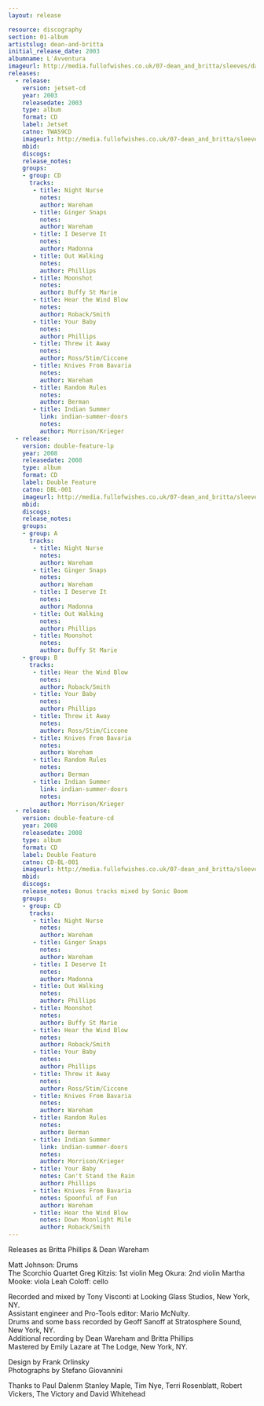 ```yaml
---
layout: release

resource: discography
section: 01-album
artistslug: dean-and-britta
initial_release_date: 2003
albumname: L'Avventura
imageurl: http://media.fullofwishes.co.uk/07-dean_and_britta/sleeves/dab_lavventura.jpg
releases:
  - release: 
    version: jetset-cd
    year: 2003
    releasedate: 2003
    type: album
    format: CD
    label: Jetset
    catno: TWA59CD
    imageurl: http://media.fullofwishes.co.uk/07-dean_and_britta/sleeves/dab_lavventura.jpg
    mbid: 
    discogs: 
    release_notes:
    groups:
    - group: CD
      tracks:
       - title: Night Nurse
         notes: 
         author: Wareham
       - title: Ginger Snaps
         notes: 
         author: Wareham
       - title: I Deserve It
         notes: 
         author: Madonna
       - title: Out Walking
         notes: 
         author: Phillips
       - title: Moonshot
         notes: 
         author: Buffy St Marie
       - title: Hear the Wind Blow
         notes: 
         author: Roback/Smith
       - title: Your Baby
         notes: 
         author: Phillips
       - title: Threw it Away
         notes: 
         author: Ross/Stim/Ciccone
       - title: Knives From Bavaria
         notes: 
         author: Wareham
       - title: Random Rules
         notes: 
         author: Berman
       - title: Indian Summer
         link: indian-summer-doors
         notes: 
         author: Morrison/Krieger
  - release: 
    version: double-feature-lp
    year: 2008
    releasedate: 2008
    type: album
    format: CD
    label: Double Feature
    catno: DBL-001
    imageurl: http://media.fullofwishes.co.uk/07-dean_and_britta/sleeves/dab_lavventura.jpg
    mbid: 
    discogs: 
    release_notes:
    groups:
    - group: A
      tracks:
       - title: Night Nurse
         notes: 
         author: Wareham
       - title: Ginger Snaps
         notes: 
         author: Wareham
       - title: I Deserve It
         notes: 
         author: Madonna
       - title: Out Walking
         notes: 
         author: Phillips
       - title: Moonshot
         notes: 
         author: Buffy St Marie
    - group: B
      tracks:
       - title: Hear the Wind Blow
         notes: 
         author: Roback/Smith
       - title: Your Baby
         notes: 
         author: Phillips
       - title: Threw it Away
         notes: 
         author: Ross/Stim/Ciccone
       - title: Knives From Bavaria
         notes: 
         author: Wareham
       - title: Random Rules
         notes: 
         author: Berman
       - title: Indian Summer
         link: indian-summer-doors
         notes: 
         author: Morrison/Krieger
  - release: 
    version: double-feature-cd
    year: 2008
    releasedate: 2008
    type: album
    format: CD
    label: Double Feature
    catno: CD-BL-001
    imageurl: http://media.fullofwishes.co.uk/07-dean_and_britta/sleeves/dab_lavventura.jpg
    mbid: 
    discogs: 
    release_notes: Bonus tracks mixed by Sonic Boom
    groups:
    - group: CD
      tracks:
       - title: Night Nurse
         notes: 
         author: Wareham
       - title: Ginger Snaps
         notes: 
         author: Wareham
       - title: I Deserve It
         notes: 
         author: Madonna
       - title: Out Walking
         notes: 
         author: Phillips
       - title: Moonshot
         notes: 
         author: Buffy St Marie
       - title: Hear the Wind Blow
         notes: 
         author: Roback/Smith
       - title: Your Baby
         notes: 
         author: Phillips
       - title: Threw it Away
         notes: 
         author: Ross/Stim/Ciccone
       - title: Knives From Bavaria
         notes: 
         author: Wareham
       - title: Random Rules
         notes: 
         author: Berman
       - title: Indian Summer
         link: indian-summer-doors
         notes: 
         author: Morrison/Krieger
       - title: Your Baby 
         notes: Can't Stand the Rain
         author: Phillips
       - title: Knives From Bavaria
         notes: Spoonful of Fun
         author: Wareham
       - title: Hear the Wind Blow
         notes: Down Moonlight Mile
         author: Roback/Smith
---
```

Releases as Britta Phillips &amp; Dean Wareham

Matt Johnson: Drums  
The Scorchio Quartet
  Greg Kitzis: 1st violin
  Meg Okura: 2nd violin
  Martha Mooke: viola
  Leah Coloff: cello

Recorded and mixed by Tony Visconti at Looking Glass Studios, New York, NY.  
Assistant engineer and Pro-Tools editor: Mario McNulty.  
Drums and some bass recorded by Geoff Sanoff at Stratosphere Sound, New York, NY.  
Additional recording by Dean Wareham and Britta Phillips  
Mastered by Emily Lazare at The Lodge, New York, NY.  

Design by Frank Orlinsky  
Photographs by Stefano Giovannini

Thanks to Paul Dalenm Stanley Maple, Tim Nye, Terri Rosenblatt, Robert Vickers, The Victory and David Whitehead
